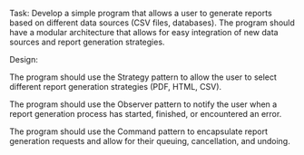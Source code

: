 Task: Develop a simple program that allows a user to generate reports based on different data sources (CSV files, databases). The program should have a modular architecture that allows for easy integration of new data sources and report generation strategies.

Design:

The program should use the Strategy pattern to allow the user to select different report generation strategies (PDF, HTML, CSV).

The program should use the Observer pattern to notify the user when a report generation process has started, finished, or encountered an error.

The program should use the Command pattern to encapsulate report generation requests and allow for their queuing, cancellation, and undoing.
